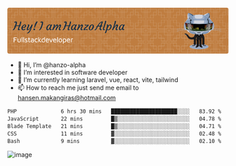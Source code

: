 ![Header](./github-header-image.png)

- 👋 Hi, I’m @hanzo-alpha
- 👀 I’m interested in software developer
- 🌱 I’m currently learning laravel, vue, react, vite, tailwind
- 📫 How to reach me just send me email to hansen.makangiras@hotmail.com 

<!---
hanzo-alpha/hanzo-alpha is a ✨ special ✨ repository because its `README.md` (this file) appears on your GitHub profile.
You can click the Preview link to take a look at your changes.
--->

<!--START_SECTION:waka-->

```txt
PHP              6 hrs 30 mins   █████████████████████░░░░   83.92 %
JavaScript       22 mins         █▒░░░░░░░░░░░░░░░░░░░░░░░   04.78 %
Blade Template   21 mins         █▒░░░░░░░░░░░░░░░░░░░░░░░   04.71 %
CSS              11 mins         ▓░░░░░░░░░░░░░░░░░░░░░░░░   02.48 %
Bash             9 mins          ▓░░░░░░░░░░░░░░░░░░░░░░░░   02.10 %
```

<!--END_SECTION:waka-->

![image](https://github.com/hanzo-alpha/hanzo-alpha/assets/111342797/c4bd2977-6123-4017-8652-6e166259b484)

